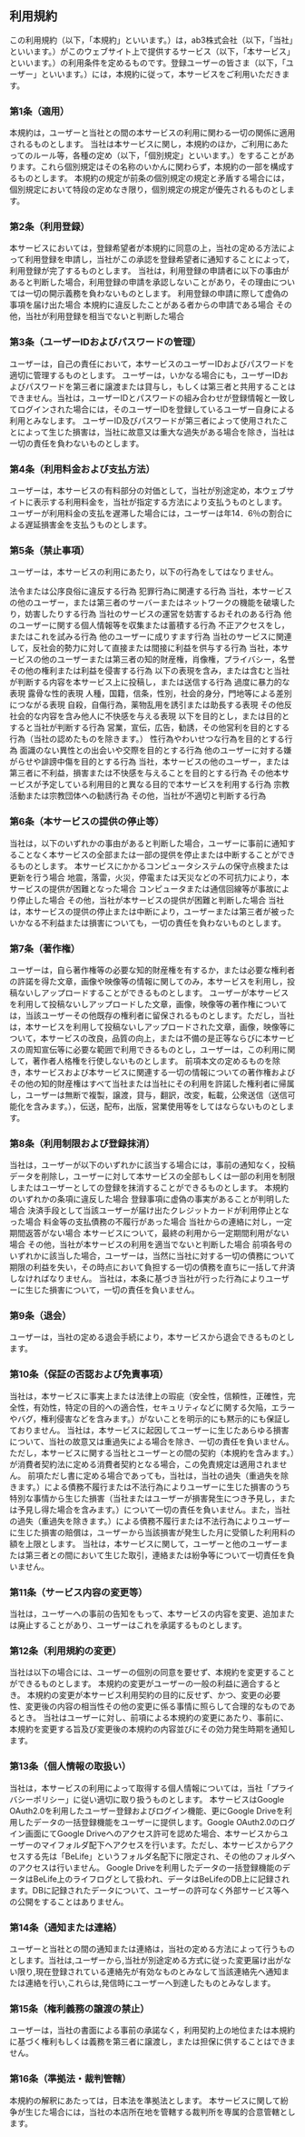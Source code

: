 ## 利用規約
この利用規約（以下，「本規約」といいます。）は，ab3株式会社（以下，「当社」といいます。）がこのウェブサイト上で提供するサービス（以下，「本サービス」といいます。）の利用条件を定めるものです。登録ユーザーの皆さま（以下，「ユーザー」といいます。）には，本規約に従って，本サービスをご利用いただきます。

### 第1条（適用）
本規約は，ユーザーと当社との間の本サービスの利用に関わる一切の関係に適用されるものとします。
当社は本サービスに関し，本規約のほか，ご利用にあたってのルール等，各種の定め（以下，「個別規定」といいます。）をすることがあります。これら個別規定はその名称のいかんに関わらず，本規約の一部を構成するものとします。
本規約の規定が前条の個別規定の規定と矛盾する場合には，個別規定において特段の定めなき限り，個別規定の規定が優先されるものとします。

### 第2条（利用登録）
本サービスにおいては，登録希望者が本規約に同意の上，当社の定める方法によって利用登録を申請し，当社がこの承認を登録希望者に通知することによって，利用登録が完了するものとします。
当社は，利用登録の申請者に以下の事由があると判断した場合，利用登録の申請を承認しないことがあり，その理由については一切の開示義務を負わないものとします。
利用登録の申請に際して虚偽の事項を届け出た場合
本規約に違反したことがある者からの申請である場合
その他，当社が利用登録を相当でないと判断した場合

### 第3条（ユーザーIDおよびパスワードの管理）
ユーザーは，自己の責任において，本サービスのユーザーIDおよびパスワードを適切に管理するものとします。
ユーザーは，いかなる場合にも，ユーザーIDおよびパスワードを第三者に譲渡または貸与し，もしくは第三者と共用することはできません。当社は，ユーザーIDとパスワードの組み合わせが登録情報と一致してログインされた場合には，そのユーザーIDを登録しているユーザー自身による利用とみなします。
ユーザーID及びパスワードが第三者によって使用されたことによって生じた損害は，当社に故意又は重大な過失がある場合を除き，当社は一切の責任を負わないものとします。

### 第4条（利用料金および支払方法）
ユーザーは，本サービスの有料部分の対価として，当社が別途定め，本ウェブサイトに表示する利用料金を，当社が指定する方法により支払うものとします。
ユーザーが利用料金の支払を遅滞した場合には，ユーザーは年14．6％の割合による遅延損害金を支払うものとします。


### 第5条（禁止事項）
ユーザーは，本サービスの利用にあたり，以下の行為をしてはなりません。

法令または公序良俗に違反する行為
犯罪行為に関連する行為
当社，本サービスの他のユーザー，または第三者のサーバーまたはネットワークの機能を破壊したり，妨害したりする行為
当社のサービスの運営を妨害するおそれのある行為
他のユーザーに関する個人情報等を収集または蓄積する行為
不正アクセスをし，またはこれを試みる行為
他のユーザーに成りすます行為
当社のサービスに関連して，反社会的勢力に対して直接または間接に利益を供与する行為
当社，本サービスの他のユーザーまたは第三者の知的財産権，肖像権，プライバシー，名誉その他の権利または利益を侵害する行為
以下の表現を含み，または含むと当社が判断する内容を本サービス上に投稿し，または送信する行為
過度に暴力的な表現
露骨な性的表現
人種，国籍，信条，性別，社会的身分，門地等による差別につながる表現
自殺，自傷行為，薬物乱用を誘引または助長する表現
その他反社会的な内容を含み他人に不快感を与える表現
以下を目的とし，または目的とすると当社が判断する行為
営業，宣伝，広告，勧誘，その他営利を目的とする行為（当社の認めたものを除きます。）
性行為やわいせつな行為を目的とする行為
面識のない異性との出会いや交際を目的とする行為
他のユーザーに対する嫌がらせや誹謗中傷を目的とする行為
当社，本サービスの他のユーザー，または第三者に不利益，損害または不快感を与えることを目的とする行為
その他本サービスが予定している利用目的と異なる目的で本サービスを利用する行為
宗教活動または宗教団体への勧誘行為
その他，当社が不適切と判断する行為

### 第6条（本サービスの提供の停止等）
当社は，以下のいずれかの事由があると判断した場合，ユーザーに事前に通知することなく本サービスの全部または一部の提供を停止または中断することができるものとします。
本サービスにかかるコンピュータシステムの保守点検または更新を行う場合
地震，落雷，火災，停電または天災などの不可抗力により，本サービスの提供が困難となった場合
コンピュータまたは通信回線等が事故により停止した場合
その他，当社が本サービスの提供が困難と判断した場合
当社は，本サービスの提供の停止または中断により，ユーザーまたは第三者が被ったいかなる不利益または損害についても，一切の責任を負わないものとします。

### 第7条（著作権）
ユーザーは，自ら著作権等の必要な知的財産権を有するか，または必要な権利者の許諾を得た文章，画像や映像等の情報に関してのみ，本サービスを利用し，投稿ないしアップロードすることができるものとします。
ユーザーが本サービスを利用して投稿ないしアップロードした文章，画像，映像等の著作権については，当該ユーザーその他既存の権利者に留保されるものとします。ただし，当社は，本サービスを利用して投稿ないしアップロードされた文章，画像，映像等について，本サービスの改良，品質の向上，または不備の是正等ならびに本サービスの周知宣伝等に必要な範囲で利用できるものとし，ユーザーは，この利用に関して，著作者人格権を行使しないものとします。
前項本文の定めるものを除き，本サービスおよび本サービスに関連する一切の情報についての著作権およびその他の知的財産権はすべて当社または当社にその利用を許諾した権利者に帰属し，ユーザーは無断で複製，譲渡，貸与，翻訳，改変，転載，公衆送信（送信可能化を含みます。），伝送，配布，出版，営業使用等をしてはならないものとします。

### 第8条（利用制限および登録抹消）
当社は，ユーザーが以下のいずれかに該当する場合には，事前の通知なく，投稿データを削除し，ユーザーに対して本サービスの全部もしくは一部の利用を制限しまたはユーザーとしての登録を抹消することができるものとします。
本規約のいずれかの条項に違反した場合
登録事項に虚偽の事実があることが判明した場合
決済手段として当該ユーザーが届け出たクレジットカードが利用停止となった場合
料金等の支払債務の不履行があった場合
当社からの連絡に対し，一定期間返答がない場合
本サービスについて，最終の利用から一定期間利用がない場合
その他，当社が本サービスの利用を適当でないと判断した場合
前項各号のいずれかに該当した場合，ユーザーは，当然に当社に対する一切の債務について期限の利益を失い，その時点において負担する一切の債務を直ちに一括して弁済しなければなりません。
当社は，本条に基づき当社が行った行為によりユーザーに生じた損害について，一切の責任を負いません。

### 第9条（退会）
ユーザーは，当社の定める退会手続により，本サービスから退会できるものとします。

### 第10条（保証の否認および免責事項）
当社は，本サービスに事実上または法律上の瑕疵（安全性，信頼性，正確性，完全性，有効性，特定の目的への適合性，セキュリティなどに関する欠陥，エラーやバグ，権利侵害などを含みます。）がないことを明示的にも黙示的にも保証しておりません。
当社は，本サービスに起因してユーザーに生じたあらゆる損害について、当社の故意又は重過失による場合を除き、一切の責任を負いません。ただし，本サービスに関する当社とユーザーとの間の契約（本規約を含みます。）が消費者契約法に定める消費者契約となる場合，この免責規定は適用されません。
前項ただし書に定める場合であっても，当社は，当社の過失（重過失を除きます。）による債務不履行または不法行為によりユーザーに生じた損害のうち特別な事情から生じた損害（当社またはユーザーが損害発生につき予見し，または予見し得た場合を含みます。）について一切の責任を負いません。また，当社の過失（重過失を除きます。）による債務不履行または不法行為によりユーザーに生じた損害の賠償は，ユーザーから当該損害が発生した月に受領した利用料の額を上限とします。
当社は，本サービスに関して，ユーザーと他のユーザーまたは第三者との間において生じた取引，連絡または紛争等について一切責任を負いません。

### 第11条（サービス内容の変更等）
当社は，ユーザーへの事前の告知をもって、本サービスの内容を変更、追加または廃止することがあり、ユーザーはこれを承諾するものとします。

### 第12条（利用規約の変更）
当社は以下の場合には、ユーザーの個別の同意を要せず、本規約を変更することができるものとします。
本規約の変更がユーザーの一般の利益に適合するとき。
本規約の変更が本サービス利用契約の目的に反せず、かつ、変更の必要性、変更後の内容の相当性その他の変更に係る事情に照らして合理的なものであるとき。
当社はユーザーに対し、前項による本規約の変更にあたり、事前に、本規約を変更する旨及び変更後の本規約の内容並びにその効力発生時期を通知します。

### 第13条（個人情報の取扱い）
当社は，本サービスの利用によって取得する個人情報については，当社「プライバシーポリシー」に従い適切に取り扱うものとします。
本サービスはGoogle OAuth2.0を利用したユーザー登録およびログイン機能、更にGoogle Driveを利用したデータの一括登録機能をユーザーに提供します。Google OAuth2.0のログイン画面にてGoogle Driveへのアクセス許可を認めた場合、本サービスからユーザーのマイフォルダ配下へアクセスを行います。ただし、本サービスからアクセスする先は「BeLife」というフォルダ名配下に限定され、その他のフォルダへのアクセスは行いません。
Google Driveを利用したデータの一括登録機能のデータはBeLife上のライフログとして扱われ、データはBeLifeのDB上に記録されます。DBに記録されたデータについて、ユーザーの許可なく外部サービス等への公開をすることはありません。

### 第14条（通知または連絡）
ユーザーと当社との間の通知または連絡は，当社の定める方法によって行うものとします。当社は,ユーザーから,当社が別途定める方式に従った変更届け出がない限り,現在登録されている連絡先が有効なものとみなして当該連絡先へ通知または連絡を行い,これらは,発信時にユーザーへ到達したものとみなします。

### 第15条（権利義務の譲渡の禁止）
ユーザーは，当社の書面による事前の承諾なく，利用契約上の地位または本規約に基づく権利もしくは義務を第三者に譲渡し，または担保に供することはできません。

### 第16条（準拠法・裁判管轄）
本規約の解釈にあたっては，日本法を準拠法とします。
本サービスに関して紛争が生じた場合には，当社の本店所在地を管轄する裁判所を専属的合意管轄とします。